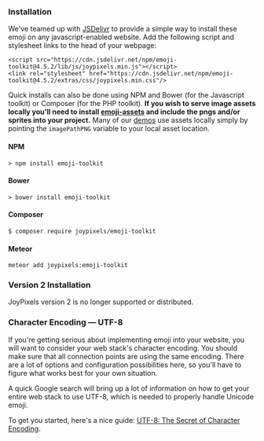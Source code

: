 ### Installation

We've teamed up with [JSDelivr](https://www.npmjs.com/settings/joypixels/packages) to provide a simple way to install these emoji on any javascript-enabled website. Add the following script and stylesheet links to the head of your webpage:

```
<script src="https://cdn.jsdelivr.net/npm/emoji-toolkit@4.5.2/lib/js/joypixels.min.js"></script>
<link rel="stylesheet" href="https://cdn.jsdelivr.net/npm/emoji-toolkit@4.5.2/extras/css/joypixels.min.css"/>
```

Quick installs can also be done using NPM and Bower (for the Javascript toolkit) or Composer (for the PHP toolkit). **If you wish to serve image assets locally you'll need to install [emoji-assets](https://www.github.com/joypixels/emoji-assets) and include the pngs and/or sprites into your project.** Many of our [demos](https://demos.joypixels.com/latest/) use assets locally simply by pointing the `imagePathPNG` variable to your local asset location.

#### NPM
```
> npm install emoji-toolkit
```

#### Bower
```
> bower install emoji-toolkit
```


#### Composer
```
$ composer require joypixels/emoji-toolkit
```

#### Meteor
```
meteor add joypixels:emoji-toolkit
```

### Version 2 Installation
JoyPixels version 2 is no longer supported or distributed.


### Character Encoding &mdash; UTF-8

If you're getting serious about implementing emoji into your website, you will want to consider your web stack's character encoding. You should make sure that all connection points are using the same encoding. There are a lot of options and configuration possibilities here, so you'll have to figure what works best for your own situation. 

A quick Google search will bring up a lot of information on how to get your entire web stack to use UTF-8, which is needed to properly handle Unicode emoji.

To get you started, here's a nice guide: [UTF-8: The Secret of Character Encoding](http://htmlpurifier.org/docs/enduser-utf8.html).
